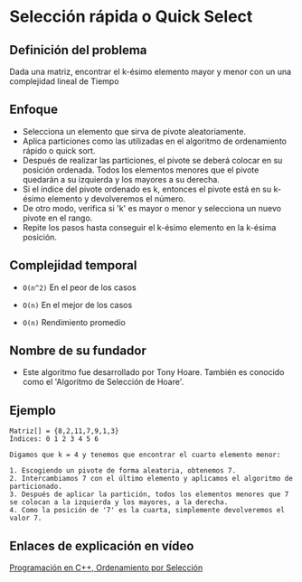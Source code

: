 # Selección rápida o Quick Select

## Definición del problema

Dada una matriz, encontrar el k-ésimo elemento mayor y menor con un una complejidad lineal de Tiempo

## Enfoque

- Selecciona un elemento que sirva de pivote aleatoriamente.
- Aplica particiones como las utilizadas en el algoritmo de ordenamiento rápido o quick sort.
- Después de realizar las particiones, el pivote se deberá colocar en su posición ordenada. Todos los elementos menores que el pivote quedarán a su izquierda y los mayores a su derecha.
- Si el índice del pivote ordenado es k, entonces el pivote está en su k-ésimo elemento y devolveremos el número.
- De otro modo, verifica si 'k' es mayor o menor y selecciona un nuevo pivote en el rango.
- Repite los pasos hasta conseguir el k-ésimo elemento en la k-ésima posición.

## Complejidad temporal

- `O(n^2)` En el peor de los casos

- `O(n)` En el mejor de los casos

- `O(n)` Rendimiento promedio

## Nombre de su fundador

- Este algoritmo fue desarrollado por Tony Hoare. También es conocido como el 'Algoritmo de Selección de Hoare'.

## Ejemplo

```
Matriz[] = {8,2,11,7,9,1,3}
Índices: 0 1 2 3 4 5 6

Digamos que k = 4 y tenemos que encontrar el cuarto elemento menor:

1. Escogiendo un pivote de forma aleatoria, obtenemos 7.
2. Intercambiamos 7 con el último elemento y aplicamos el algoritmo de particionado.
3. Después de aplicar la partición, todos los elementos menores que 7 se colocan a la izquierda y los mayores, a la derecha.
4. Como la posición de '7' es la cuarta, simplemente devolveremos el valor 7.
```

## Enlaces de explicación en vídeo

[Programación en C++, Ordenamiento por Selección](https://www.youtube.com/watch?v=HVa2_UtXkCI)
